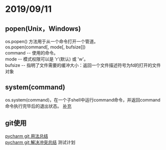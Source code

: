 # 2019/09/11
## popen(Unix，Windows)  
os.popen() 方法用于从一个命令打开一个管道。    
os.popen(command[, mode[, bufsize]])  
command -- 使用的命令。  
mode -- 模式权限可以是 'r'(默认) 或 'w'。  
bufsize -- 指明了文件需要的缓冲大小：返回一个文件描述符号为fd的打开的文件对象
## system(command)
os.system(command)，在一个子shell中运行command命令，并返回command命令执行完毕后的退出状态。
[补充](https://www.cnblogs.com/yizhenfeng168/p/6953330.html)

## git使用
[pycharm git 用法总结](https://www.cnblogs.com/xxtalhr/p/11154137.html)  
[pycharm git 解决冲突总结](https://blog.csdn.net/weixin_42174361/article/details/81265547)
测试计划
